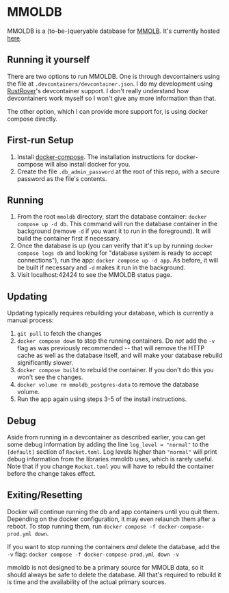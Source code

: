 MMOLDB
======

MMOLDB is a (to-be-)queryable database for [MMOLB][mmolb]. It's currently 
hosted [here][mmoldb].

Running it yourself
-------------------

There are two options to run MMOLDB. One is through devcontainers using the 
file at `.devcontainers/devcontainer.json`. I do my development using 
[RustRover][rustrover]'s devcontainer support. I don't really understand how
devcontainers work myself so I won't give any more information than that.

The other option, which I can provide more support for, is using docker 
compose directly.

First-run Setup
---------------

1. Install [docker-compose][docker-compose]. The installation instructions 
   for docker-compose will also install docker for you.
2. Create the file `.db_admin_password` at the root of this repo, with a secure
   password as the file's contents. 

Running
-------

1. From the root `mmoldb` directory, start the database container: 
   `docker compose up -d db`. This command will run the database container in 
   the background (remove `-d` if you want it to run in the foreground). It 
   will build the container first if necessary.
2. Once the database is up (you can verify that it's up by running 
   `docker compose logs db` and looking for "database system is ready to accept 
   connections"), run the app: `docker compose up -d app`. As before, it will
   be built if necessary and `-d` makes it run in the background.
3. Visit localhost:42424 to see the MMOLDB status page.

Updating
--------

Updating typically requires rebuilding your database, which is currently a 
manual process:

1. `git pull` to fetch the changes
2. `docker compose down` to stop the running containers. Do _not_ add the `-v` 
   flag as was previously recommended -- that will remove the HTTP cache as 
   well as the database itself, and will make your database rebuild 
   significantly slower.
3. `docker compose build` to rebuild the container. If you don't do this you 
   won't see the changes.
4. `docker volume rm mmoldb_postgres-data` to remove the database volume.
5. Run the app again using steps 3-5 of the install instructions.

Debug
-----

Aside from running in a devcontainer as described earlier, you can get some 
debug information by adding the line `log_level = "normal"` to the `[default]`
section of `Rocket.toml`. Log levels higher than `"normal"` will print debug
information from the libraries mmoldb uses, which is rarely useful. Note that
if you change `Rocket.toml` you will have to rebuild the container before the
change takes effect.

Exiting/Resetting
-----------------

Docker will continue running the db and app containers until you quit them. 
Depending on the docker configuration, it may even relaunch them after a 
reboot. To stop running them, run 
`docker compose -f docker-compose-prod.yml down`.

If you want to stop running the containers *and* delete the database, add the
`-v` flag:
`docker compose -f docker-compose-prod.yml down -v`

mmoldb is not designed to be a primary source for MMOLB data, so it should 
always be safe to delete the database. All that's required to rebuild it is
time and the availability of the actual primary sources.

[mmolb]: https://mmolb.com/
[mmoldb]: https://mmoldb.beiju.me/
[rustrover]: https://www.jetbrains.com/rust/
[docker-compose]: https://docs.docker.com/compose/